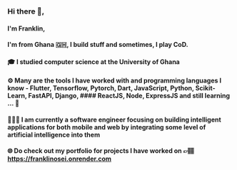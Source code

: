 ### Hi there 👋,
#### I'm Franklin, 
#### I'm from Ghana 🇬🇭, I build stuff and sometimes, I play CoD.


#### 🎓 I studied computer science at the University of Ghana

#### ⚙️ Many are the tools I have worked with and programming languages I know - Flutter, Tensorflow, Pytorch, Dart, JavaScript, Python, Scikit-Learn, FastAPI, Django, ####    ReactJS, Node, ExpressJS and still learning ... 🙂

#### 👷🏽‍♂️ I am currently a software engineer focusing on building intelligent applications for both mobile and web by integrating some level of artificial intelligence into them


#### 🌐 Do check out my portfolio for projects I have worked on 👉🏽 https://franklinosei.onrender.com


<!--
**franklinosei/franklinosei** is a ✨ _special_ ✨ repository because its `README.md` (this file) appears on your GitHub profile.

Here are some ideas to get you started:

- 🔭 I’m currently working on ...
- 🌱 I’m currently learning ...
- 👯 I’m looking to collaborate on ...
- 🤔 I’m looking for help with ...
- 💬 Ask me about ...
- 📫 How to reach me: ...
- 😄 Pronouns: ...
- ⚡ Fun fact: ...
-->
